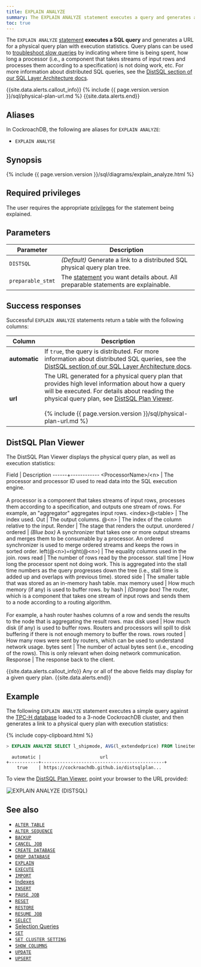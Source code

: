 ```yaml
---
title: EXPLAIN ANALYZE
summary: The EXPLAIN ANALYZE statement executes a query and generates a physical query plan with execution statistics.
toc: true
---
```


The `EXPLAIN ANALYZE` [statement](sql-statements.html) **executes a SQL query** and generates a URL for a physical query plan with execution statistics. Query plans can be used to [troubleshoot slow queries](query-behavior-troubleshooting.html) by indicating where time is being spent, how long a processor (i.e., a component that takes streams of input rows and processes them according to a specification) is not doing work, etc. For more information about distributed SQL queries, see the [DistSQL section of our SQL Layer Architecture docs](architecture/sql-layer.html#distsql).

{{site.data.alerts.callout_info}}
{% include {{ page.version.version }}/sql/physical-plan-url.md %}
{{site.data.alerts.end}}

## Aliases

In CockroachDB, the following are aliases for `EXPLAIN ANALYZE`:

- `EXPLAIN ANALYSE`

## Synopsis

<section>{% include {{ page.version.version }}/sql/diagrams/explain_analyze.html %}</section>

## Required privileges

The user requires the appropriate [privileges](authorization.html#assign-privileges) for the statement being explained.

## Parameters

Parameter          | Description
-------------------|-----------
`DISTSQL`          |  _(Default)_ Generate a link to a distributed SQL physical query plan tree.
`preparable_stmt` | The [statement](sql-grammar.html#preparable_stmt) you want details about. All preparable statements are explainable.

## Success responses

Successful `EXPLAIN ANALYZE` statements return a table with the following columns:

 Column | Description
--------|------------
**automatic** | If `true`, the query is distributed. For more information about distributed SQL queries, see the [DistSQL section of our SQL Layer Architecture docs](architecture/sql-layer.html#distsql).
**url** | The URL generated for a physical query plan that provides high level information about how a query will be executed. For details about reading the physical query plan, see [DistSQL Plan Viewer](#distsql-plan-viewer).<br><br>{% include {{ page.version.version }}/sql/physical-plan-url.md %}

## DistSQL Plan Viewer

The DistSQL Plan Viewer displays the physical query plan, as well as execution statistics:

Field | Description
------+------------
&lt;ProcessorName&gt;/&lt;n&gt; | The processor and processor ID used to read data into the SQL execution engine.<br><br>A processor is a component that takes streams of input rows, processes them according to a specification, and outputs one stream of rows. For example, an "aggregator" aggregates input rows.
&lt;index&gt;@&lt;table&gt; | The index used.
Out | The output columns.
@&lt;n&gt; | The index of the column relative to the input.
Render | The stage that renders the output.
unordered / ordered | _(Blue box)_ A synchronizer that takes one or more output streams and merges them to be consumable by a processor. An ordered synchronizer is used to merge ordered streams and keeps the rows in sorted order.
left(@&lt;n&gt;)=right(@&lt;n&gt;) | The equality columns used in the join.
rows read | The number of rows read by the processor.
stall time | How long the processor spent not doing work. This is aggregated into the stall time numbers as the query progresses down the tree (i.e., stall time is added up and overlaps with previous time).
stored side | The smaller table that was stored as an in-memory hash table.
max memory used | How much memory (if any) is used to buffer rows.
by hash | _(Orange box)_ The router, which is a component that takes one stream of input rows and sends them to a node according to a routing algorithm.<br><br>For example, a hash router hashes columns of a row and sends the results to the node that is aggregating the result rows.
max disk used | How much disk (if any) is used to buffer rows. Routers and processors will spill to disk buffering if there is not enough memory to buffer the rows.
rows routed | How many rows were sent by routers, which can be used to understand network usage.
bytes sent | The number of actual bytes sent (i.e., encoding of the rows). This is only relevant when doing network communication.
Response | The response back to the client.

{{site.data.alerts.callout_info}}
Any or all of the above fields may display for a given query plan.
{{site.data.alerts.end}}

## Example

The following `EXPLAIN ANALYZE` statement executes a simple query against the [TPC-H database](http://www.tpc.org/tpch/) loaded to a 3-node CockroachDB cluster, and then generates a link to a physical query plan with execution statistics:

{% include copy-clipboard.html %}
~~~ sql
> EXPLAIN ANALYZE SELECT l_shipmode, AVG(l_extendedprice) FROM lineitem GROUP BY l_shipmode;
~~~

~~~
  automatic |                      url                      
+-----------+----------------------------------------------+
    true    | https://cockroachdb.github.io/distsqlplan...
~~~

To view the [DistSQL Plan Viewer](#distsql-plan-viewer), point your browser to the URL provided:

<img src="{{ 'images/v19.2/explain-analyze-distsql-plan.png' | relative_url }}" alt="EXPLAIN ANALYZE (DISTSQL)" style="border:1px solid #eee;max-width:100%" />

## See also

- [`ALTER TABLE`](alter-table.html)
- [`ALTER SEQUENCE`](alter-sequence.html)
- [`BACKUP`](backup.html)
- [`CANCEL JOB`](cancel-job.html)
- [`CREATE DATABASE`](create-database.html)
- [`DROP DATABASE`](drop-database.html)
- [`EXPLAIN`](explain.html)
- [`EXECUTE`](sql-grammar.html#execute_stmt)
- [`IMPORT`](import.html)
- [Indexes](indexes.html)
- [`INSERT`](insert.html)
- [`PAUSE JOB`](pause-job.html)
- [`RESET`](reset-vars.html)
- [`RESTORE`](restore.html)
- [`RESUME JOB`](resume-job.html)
- [`SELECT`](select-clause.html)
- [Selection Queries](selection-queries.html)
- [`SET`](set-vars.html)
- [`SET CLUSTER SETTING`](set-cluster-setting.html)
- [`SHOW COLUMNS`](show-columns.html)
- [`UPDATE`](update.html)
- [`UPSERT`](upsert.html)
